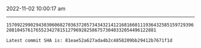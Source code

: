 2022-11-02 10:00:17 am

---

`157092299029430306068270363720573434321412168166011193643258515972939620810457617655234278151279692825867573040332054496122881`

`Latest commit SHA is: 81eae52a627ada4b2c4858209bb29412b7671f1d `
